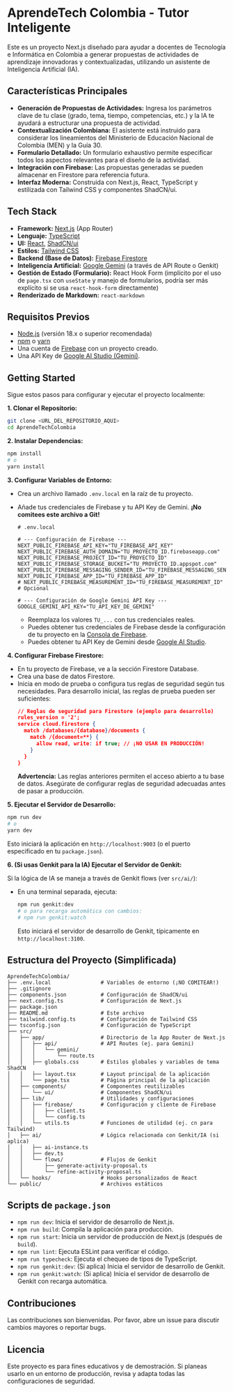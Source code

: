 # AprendeTech Colombia - Tutor Inteligente

Este es un proyecto Next.js diseñado para ayudar a docentes de Tecnología e Informática en Colombia a generar propuestas de actividades de aprendizaje innovadoras y contextualizadas, utilizando un asistente de Inteligencia Artificial (IA).

## Características Principales

*   **Generación de Propuestas de Actividades:** Ingresa los parámetros clave de tu clase (grado, tema, tiempo, competencias, etc.) y la IA te ayudará a estructurar una propuesta de actividad.
*   **Contextualización Colombiana:** El asistente está instruido para considerar los lineamientos del Ministerio de Educación Nacional de Colombia (MEN) y la Guía 30.
*   **Formulario Detallado:** Un formulario exhaustivo permite especificar todos los aspectos relevantes para el diseño de la actividad.
*   **Integración con Firebase:** Las propuestas generadas se pueden almacenar en Firestore para referencia futura.
*   **Interfaz Moderna:** Construida con Next.js, React, TypeScript y estilizada con Tailwind CSS y componentes ShadCN/ui.

## Tech Stack

*   **Framework:** [Next.js](https://nextjs.org/) (App Router)
*   **Lenguaje:** [TypeScript](https://www.typescriptlang.org/)
*   **UI:** [React](https://reactjs.org/), [ShadCN/ui](https://ui.shadcn.com/)
*   **Estilos:** [Tailwind CSS](https://tailwindcss.com/)
*   **Backend (Base de Datos):** [Firebase Firestore](https://firebase.google.com/docs/firestore)
*   **Inteligencia Artificial:** [Google Gemini](https://ai.google.dev/models/gemini) (a través de API Route o Genkit)
*   **Gestión de Estado (Formulario):** React Hook Form (implícito por el uso de `page.tsx` con `useState` y manejo de formularios, podría ser más explícito si se usa `react-hook-form` directamente)
*   **Renderizado de Markdown:** `react-markdown`

## Requisitos Previos

*   [Node.js](https://nodejs.org/) (versión 18.x o superior recomendada)
*   [npm](https://www.npmjs.com/) o [yarn](https://yarnpkg.com/)
*   Una cuenta de [Firebase](https://firebase.google.com/) con un proyecto creado.
*   Una API Key de [Google AI Studio (Gemini)](https://aistudio.google.com/app/apikey).

## Getting Started

Sigue estos pasos para configurar y ejecutar el proyecto localmente:

**1. Clonar el Repositorio:**

```bash
git clone <URL_DEL_REPOSITORIO_AQUI>
cd AprendeTechColombia
```

**2. Instalar Dependencias:**

```bash
npm install
# o
yarn install
```

**3. Configurar Variables de Entorno:**

*   Crea un archivo llamado `.env.local` en la raíz de tu proyecto.
*   Añade tus credenciales de Firebase y tu API Key de Gemini. **¡No comitees este archivo a Git!**

    ```env
    # .env.local

    # --- Configuración de Firebase ---
    NEXT_PUBLIC_FIREBASE_API_KEY="TU_FIREBASE_API_KEY"
    NEXT_PUBLIC_FIREBASE_AUTH_DOMAIN="TU_PROYECTO_ID.firebaseapp.com"
    NEXT_PUBLIC_FIREBASE_PROJECT_ID="TU_PROYECTO_ID"
    NEXT_PUBLIC_FIREBASE_STORAGE_BUCKET="TU_PROYECTO_ID.appspot.com"
    NEXT_PUBLIC_FIREBASE_MESSAGING_SENDER_ID="TU_FIREBASE_MESSAGING_SENDER_ID"
    NEXT_PUBLIC_FIREBASE_APP_ID="TU_FIREBASE_APP_ID"
    # NEXT_PUBLIC_FIREBASE_MEASUREMENT_ID="TU_FIREBASE_MEASUREMENT_ID" # Opcional

    # --- Configuración de Google Gemini API Key ---
    GOOGLE_GEMINI_API_KEY="TU_API_KEY_DE_GEMINI"
    ```

    *   Reemplaza los valores `TU_...` con tus credenciales reales.
    *   Puedes obtener tus credenciales de Firebase desde la configuración de tu proyecto en la [Consola de Firebase](https://console.firebase.google.com/).
    *   Puedes obtener tu API Key de Gemini desde [Google AI Studio](https://aistudio.google.com/app/apikey).

**4. Configurar Firebase Firestore:**

*   En tu proyecto de Firebase, ve a la sección Firestore Database.
*   Crea una base de datos Firestore.
*   Inicia en modo de prueba o configura tus reglas de seguridad según tus necesidades. Para desarrollo inicial, las reglas de prueba pueden ser suficientes:
    ```json
    // Reglas de seguridad para Firestore (ejemplo para desarrollo)
    rules_version = '2';
    service cloud.firestore {
      match /databases/{database}/documents {
        match /{document=**} {
          allow read, write: if true; // ¡NO USAR EN PRODUCCIÓN!
        }
      }
    }
    ```
    **Advertencia:** Las reglas anteriores permiten el acceso abierto a tu base de datos. Asegúrate de configurar reglas de seguridad adecuadas antes de pasar a producción.

**5. Ejecutar el Servidor de Desarrollo:**

```bash
npm run dev
# o
yarn dev
```

Esto iniciará la aplicación en `http://localhost:9003` (o el puerto especificado en tu `package.json`).

**6. (Si usas Genkit para la IA) Ejecutar el Servidor de Genkit:**

Si la lógica de IA se maneja a través de Genkit flows (ver `src/ai/`):

*   En una terminal separada, ejecuta:
    ```bash
    npm run genkit:dev
    # o para recarga automática con cambios:
    # npm run genkit:watch
    ```
    Esto iniciará el servidor de desarrollo de Genkit, típicamente en `http://localhost:3100`.

## Estructura del Proyecto (Simplificada)

```
AprendeTechColombia/
├── .env.local                # Variables de entorno (¡NO COMITEAR!)
├── .gitignore
├── components.json           # Configuración de ShadCN/ui
├── next.config.ts            # Configuración de Next.js
├── package.json
├── README.md                 # Este archivo
├── tailwind.config.ts        # Configuración de Tailwind CSS
├── tsconfig.json             # Configuración de TypeScript
├── src/
│   ├── app/                  # Directorio de la App Router de Next.js
│   │   ├── api/              # API Routes (ej. para Gemini)
│   │   │   └── gemini/
│   │   │       └── route.ts
│   │   ├── globals.css       # Estilos globales y variables de tema ShadCN
│   │   ├── layout.tsx        # Layout principal de la aplicación
│   │   └── page.tsx          # Página principal de la aplicación
│   ├── components/           # Componentes reutilizables
│   │   └── ui/               # Componentes ShadCN/ui
│   ├── lib/                  # Utilidades y configuraciones
│   │   ├── firebase/         # Configuración y cliente de Firebase
│   │   │   ├── client.ts
│   │   │   └── config.ts
│   │   └── utils.ts          # Funciones de utilidad (ej. cn para Tailwind)
│   ├── ai/                   # Lógica relacionada con Genkit/IA (si aplica)
│   │   ├── ai-instance.ts
│   │   ├── dev.ts
│   │   └── flows/            # Flujos de Genkit
│   │       ├── generate-activity-proposal.ts
│   │       └── refine-activity-proposal.ts
│   └── hooks/                # Hooks personalizados de React
└── public/                   # Archivos estáticos
```

## Scripts de `package.json`

*   `npm run dev`: Inicia el servidor de desarrollo de Next.js.
*   `npm run build`: Compila la aplicación para producción.
*   `npm run start`: Inicia un servidor de producción de Next.js (después de `build`).
*   `npm run lint`: Ejecuta ESLint para verificar el código.
*   `npm run typecheck`: Ejecuta el chequeo de tipos de TypeScript.
*   `npm run genkit:dev`: (Si aplica) Inicia el servidor de desarrollo de Genkit.
*   `npm run genkit:watch`: (Si aplica) Inicia el servidor de desarrollo de Genkit con recarga automática.

## Contribuciones

Las contribuciones son bienvenidas. Por favor, abre un issue para discutir cambios mayores o reportar bugs.

## Licencia

Este proyecto es para fines educativos y de demostración. Si planeas usarlo en un entorno de producción, revisa y adapta todas las configuraciones de seguridad.
```
